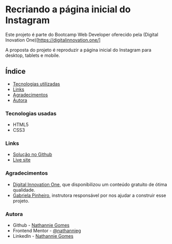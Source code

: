 # Recriando a página inicial do Instagram

Este projeto é parte do Bootcamp Web Developer oferecido pela (Digital Inovation One)[https://digitalinnovation.one/]

A proposta do projeto é reproduzir a página inicial do Instagram para desktop, tablets e mobile.

## Índice

- [Tecnologias utilizadas](#tecnologias)
- [Links](#links)
- [Agradecimentos](#agradecimentos)
- [Autora](#autora)

### Tecnologias usadas

- HTML5
- CSS3

### Links

- [Solução no Github]()
- [Live site]()

### Agradecimentos

- [Digital Innovation One](https://digitalinnovation.one/), que disponibilizou um conteúdo gratuito de ótima qualidade.
- [Gabriela Pinheiro](https://github.com/SpruceGabriela), instrutora responsável por nos ajudar a construir esse projeto.

### Autora

- Github - [Nathannie Gomes](https://github.com/nathannieg)
- Frontend Mentor - [@nathannieg](https://www.frontendmentor.io/profile/nathannieg)
- LinkedIn - [Nathannie Gomes](https://www.linkedin.com/in/nathanniegomes/)
